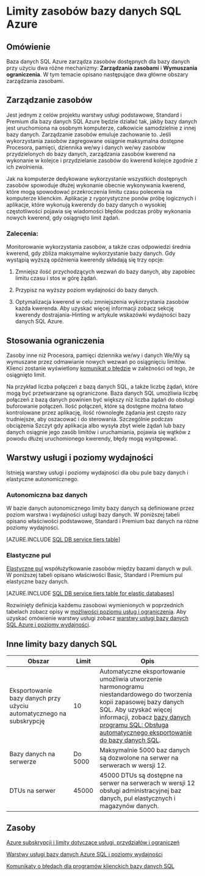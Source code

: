 <properties
    pageTitle="Limity dotyczące zasobów bazy danych Azure SQL"
    description="Na tej stronie opisano niektóre typowe ograniczenia zasobów dla bazy danych SQL Azure."
    services="sql-database"
    documentationCenter="na"
    authors="CarlRabeler"
    manager="jhubbard"
    editor="monicar" />


<tags
    ms.service="sql-database"
    ms.devlang="na"
    ms.topic="article"
    ms.tgt_pltfrm="na"
    ms.workload="data-management"
    ms.date="10/13/2016"
    ms.author="carlrab" />


# <a name="azure-sql-database-resource-limits"></a>Limity zasobów bazy danych SQL Azure

## <a name="overview"></a>Omówienie

Baza danych SQL Azure zarządza zasobów dostępnych dla bazy danych przy użyciu dwa różne mechanizmy: **Zarządzania zasobami** i **Wymuszania ograniczenia**. W tym temacie opisano następujące dwa główne obszary zarządzania zasobami.

## <a name="resource-governance"></a>Zarządzanie zasobów
Jest jednym z celów projektu warstwy usługi podstawowe, Standard i Premium dla bazy danych SQL Azure będzie działać tak, jakby bazy danych jest uruchomiona na osobnym komputerze, całkowicie samodzielnie z innej bazy danych. Zarządzanie zasobów emuluje zachowanie to. Jeśli wykorzystania zasobów zagregowane osiągnie maksymalna dostępne Procesora, pamięci, dziennika we/wy i danych we/wy zasobów przydzielonych do bazy danych, zarządzania zasobów kwerend na wykonanie w kolejce i przydzielanie zasobów do kwerend kolejce zgodnie z ich zwolnienia.

Jak na komputerze dedykowane wykorzystanie wszystkich dostępnych zasobów spowoduje dłużej wykonanie obecnie wykonywania kwerend, które mogą spowodować przekroczenia limitu czasu polecenia na komputerze klienckim. Aplikacje z rygorystyczne ponów próbę logicznych i aplikacje, które wykonują kwerendy do bazy danych o wysokiej częstotliwości pojawia się wiadomości błędów podczas próby wykonania nowych kwerend, gdy osiągnięto limit żądań.

### <a name="recommendations"></a>Zalecenia:
Monitorowanie wykorzystania zasobów, a także czas odpowiedzi średnia kwerend, gdy zbliża maksymalne wykorzystanie bazy danych. Gdy wystąpią wyższą opóźnienia kwerendy składają się trzy opcje:

1.  Zmniejsz ilość przychodzących wezwań do bazy danych, aby zapobiec limitu czasu i stos w górę żądań.

2.  Przypisz na wyższy poziom wydajności do bazy danych.

3.  Optymalizacja kwerend w celu zmniejszenia wykorzystania zasobów każda kwerenda. Aby uzyskać więcej informacji zobacz sekcję kwerendy dostrajania-Hinting w artykule wskazówki wydajności bazy danych SQL Azure.

## <a name="enforcement-of-limits"></a>Stosowania ograniczenia
Zasoby inne niż Procesora, pamięci dziennika we/wy i danych We/Wy są wymuszane przez odmawianie nowych wezwań po osiągnięciu limitów. Klienci zostanie wyświetlony [komunikat o błędzie](sql-database-develop-error-messages.md) w zależności od tego, że osiągnięto limit.

Na przykład liczba połączeń z bazą danych SQL, a także liczbę żądań, które mogą być przetwarzane są ograniczone. Baza danych SQL umożliwia liczbę połączeń z bazą danych powinien być większy niż liczba żądań do obsługi buforowanie połączeń. Ilość połączeń, które są dostępne można łatwo kontrolowane przez aplikację, ilość równoległe żądania jest często razy trudniejsze, aby oszacować i do sterowania. Szczególnie podczas obciążenia Szczyt gdy aplikacja albo wysyła zbyt wiele żądań lub bazy danych osiągnie jego zasób limitów i uruchamiania, pojawia się wątków z powodu dłużej uruchomionego kwerendy, błędy mogą występować.

## <a name="service-tiers-and-performance-levels"></a>Warstwy usługi i poziomy wydajności

Istnieją warstwy usługi i poziomy wydajności dla obu pule bazy danych i elastyczne autonomicznego.

### <a name="standalone-databases"></a>Autonomiczna baz danych

W bazie danych autonomicznego limity bazy danych są definiowane przez poziom warstwa i wydajności usługi bazy danych. W poniższej tabeli opisano właściwości podstawowe, Standard i Premium baz danych na różne poziomy wydajności.

[AZURE.INCLUDE [SQL DB service tiers table](../../includes/sql-database-service-tiers-table.md)]

### <a name="elastic-pools"></a>Elastyczne pul

[Elastyczne pul](sql-database-elastic-pool.md) współużytkowanie zasobów między bazami danych w puli. W poniższej tabeli opisano właściwości Basic, Standard i Premium pul elastyczne bazy danych.

[AZURE.INCLUDE [SQL DB service tiers table for elastic databases](../../includes/sql-database-service-tiers-table-elastic-db-pools.md)]

Rozwinięty definicja każdemu zasobowi wymienionych w poprzednich tabelach zobacz opisy w [możliwości poziomu usług i ograniczenia](sql-database-performance-guidance.md#service-tier-capabilities-and-limits). Aby uzyskać omówienie warstwy usługi zobacz [warstwy usługi bazy danych SQL Azure i poziomy wydajności](sql-database-service-tiers.md).

## <a name="other-sql-database-limits"></a>Inne limity bazy danych SQL

| Obszar | Limit | Opis |
|---|---|---|
| Eksportowanie bazy danych przy użyciu automatycznego na subskrypcję | 10 | Automatyczne eksportowanie umożliwia utworzenie harmonogramu niestandardowego do tworzenia kopii zapasowej bazy danych SQL. Aby uzyskać więcej informacji, zobacz [bazy danych programu SQL: Obsługa automatycznego eksportowanie do bazy danych SQL](http://weblogs.asp.net/scottgu/windows-azure-july-updates-sql-database-traffic-manager-autoscale-virtual-machines).|
| Bazy danych na serwerze | Do 5000 | Maksymalnie 5000 baz danych są dozwolone na serwer na serwerach w wersji 12. |  
| DTUs na serwer | 45000 | 45000 DTUs są dostępne na serwer na serwerach w wersji 12 obsługi administracyjnej baz danych, pul elastycznych i magazynów danych. |



## <a name="resources"></a>Zasoby

[Azure subskrypcji i limity dotyczące usługi, przydziałów i ograniczeń](../azure-subscription-service-limits.md)

[Warstwy usługi bazy danych Azure SQL i poziomy wydajności](sql-database-service-tiers.md)

[Komunikaty o błędach dla programów klienckich bazy danych SQL](sql-database-develop-error-messages.md)
